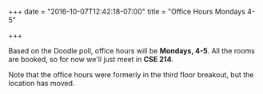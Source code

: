 +++
date = "2016-10-07T12:42:18-07:00"
title = "Office Hours Mondays 4-5"

+++

Based on the Doodle poll, office hours will be **Mondays, 4-5**. All the rooms
are booked, so for now we'll just meet in **CSE 214**.

Note that the office hours were formerly in the third floor breakout, but the
location has moved.

